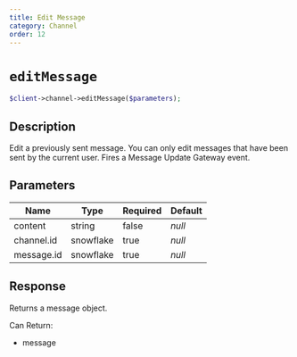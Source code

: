 ```yaml
---
title: Edit Message
category: Channel
order: 12
---
```


# `editMessage`

```php
$client->channel->editMessage($parameters);
```

## Description

Edit a previously sent message. You can only edit messages that have been sent by the current user.  Fires a Message Update Gateway event.

## Parameters


Name | Type | Required | Default
--- | --- | --- | ---
content | string | false | *null*
channel.id | snowflake | true | *null*
message.id | snowflake | true | *null*

## Response

Returns a message object.

Can Return:

* message
